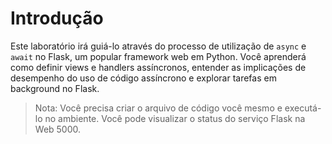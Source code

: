 # Introdução

Este laboratório irá guiá-lo através do processo de utilização de `async` e `await` no Flask, um popular framework web em Python. Você aprenderá como definir views e handlers assíncronos, entender as implicações de desempenho do uso de código assíncrono e explorar tarefas em background no Flask.

> Nota: Você precisa criar o arquivo de código você mesmo e executá-lo no ambiente. Você pode visualizar o status do serviço Flask na Web 5000.
